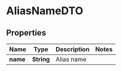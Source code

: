 

# AliasNameDTO


## Properties

| Name | Type | Description | Notes |
|------------ | ------------- | ------------- | -------------|
|**name** | **String** | Alias name |  |




